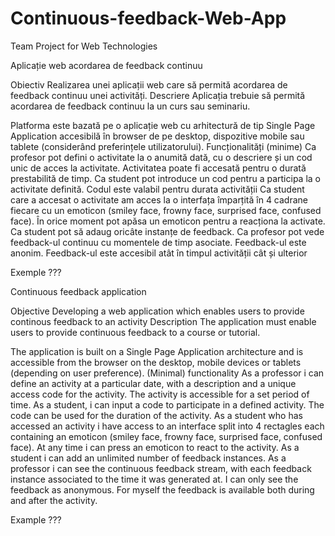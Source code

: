 # Continuous-feedback-Web-App
Team Project for Web Technologies

Aplicație web acordarea de feedback continuu

Obiectiv
Realizarea unei aplicații web care să permită acordarea de feedback continuu unei activități.
Descriere
Aplicația trebuie să permită acordarea de feedback continuu la un curs sau seminariu.

Platforma este bazată pe o aplicație web cu arhitectură de tip Single Page Application accesibilă în browser de pe desktop, dispozitive mobile sau tablete (considerând preferințele utilizatorului).
Funcționalități (minime)
Ca profesor pot defini o activitate la o anumită dată, cu o descriere și un cod unic de acces la activitate. Activitatea poate fi accesată pentru o durată prestabilită de timp.
Ca student pot introduce un cod pentru a participa la o activitate definită. Codul este valabil pentru durata activității
Ca student care a accesat o activitate am acces la o interfața împarțită în 4 cadrane fiecare cu un emoticon (smiley face, frowny face, surprised face, confused face). În orice moment pot apăsa un emoticon pentru a reacționa la activate. Ca student pot să adaug oricâte instanțe de feedback.
Ca profesor pot vede feedback-ul continuu cu momentele de timp asociate. Feedback-ul este anonim. Feedback-ul este accesibil atât în timpul activității cât și ulterior

Exemple
???

Continuous feedback application

Objective
Developing a web application which enables users to provide continous feedback to an activity
Description
The application must enable users to provide continuous feedback to a course or tutorial.

The application is built on a Single Page Application architecture and is accessible from the browser on the desktop, mobile devices or tablets (depending on user preference).
(Minimal) functionality
As a professor i can define an activity at a particular date, with a description  and a unique access code for the activity. The activity is accessible for a set period of time.
As a student, i can input a code to participate in a defined activity. The code can be used for the duration of the activity.
As a student who has accessed an activity i have access to an interface split into 4 rectagles each containing an emoticon (smiley face, frowny face, surprised face, confused face). At any time i can press an emoticon to react to the activity. As a student i can add an unlimited number of feedback instances.
As a professor i can see the continuous feedback stream, with each feedback instance associated to the time it was generated at. I can only see the feedback as anonymous. For myself the feedback is available both during and after the activity.

Example
???


